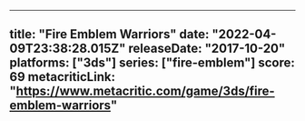 
---
title: "Fire Emblem Warriors"
date: "2022-04-09T23:38:28.015Z"
releaseDate: "2017-10-20"
platforms: ["3ds"]
series: ["fire-emblem"]
score: 69
metacriticLink: "https://www.metacritic.com/game/3ds/fire-emblem-warriors"
---

